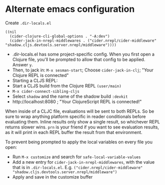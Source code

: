 # Alternate emacs configuration

Create `.dir-locals.el`
```
((nil
  (cider-clojure-cli-global-options . "-A:dev")
  (cider-jack-in-nrepl-middlewares . ("cider.nrepl/cider-middleware" "shadow.cljs.devtools.server.nrepl/middleware")))) 
```

* .dir-locals.el has some project-specific config. When you first open a Clojure file, you'll be prompted to allow that config to be applied. Answer `y`.
* Then, to jack in: `M-x sesman-start`; Choose `cider-jack-in-clj`; "Your Clojure REPL is connected"
* Starting a CLJS REPL:
 * Start a CLJS build from the Clojure REPL `(user/main)`
 * `M-x cider-connect-sibling-cljs`
 * Select `shadow` and the name of the shadow build `:devkit`
 * http://localhost:8080 ; "Your ClojureScript REPL is connected!"

When inside of a CLJC file, evaluations will be sent to both REPLs. So be sure to wrap anything platform specific in reader conditionals before evaluating them. Inline results only show a single result, so whichever REPL returns slower wins. `prn` is your friend if you want to see evaluation results, as it will print in each REPL buffer the result from that environment.

To prevent being prompted to apply the local variables on every file you open:
* Run `M-x customize` and search for `safe-local-variable-values`
* Add a new entry for `cider-jack-in-nrepl-middlewares`, with the value that is in `.dir-locals.el`. E.g. `("cider.nrepl/cider-middleware" "shadow.cljs.devtools.server.nrepl/middleware")`
* Apply and save in the customize buffer

